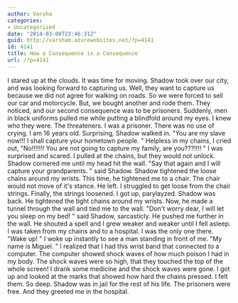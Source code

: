 ```yaml
---
author: Varsha
categories:
- Uncategorized
date: "2014-03-08T23:46:31Z"
guid: http://varsham.azurewebsites.net/?p=4141
id: 4141
title: How a Consequence is a Consequence
url: /?p=4141
---
```


I stared up at the clouds. It was time for moving. Shadow took over our city, and was looking forward to capturing us. Well, they want to capture us because we did not agree for walking on roads. So we were forced to sell our car and motorcycle. But, we bought another and rode them. They noticed, and our second consequence was to be prisoners. Suddenly, men in black uniforms pulled me while putting a blindfold around my eyes. I knew who they were. The threateners. I was a prisoner. There was no use of crying. I am 16 years old. Surprising, Shadow walked in.  "You are my slave now!!! I shall capture your hometown people. " Helpless in my chains, I cried out, "No!!!!!!! You are not going to capture my family, are you???!!!! " I was surprised and scared. I pulled at the chains, but they would not unlock. Shadow cornered me until my head hit the wall.  "Say that again and I will capture your grandparents. " said Shadow. Shadow tightened the loose chains around my wrists. This time, he tightened me to a chair. The chair would not move of it's stance. He left. I struggled to get loose from the chair strings. Finally, the strings loosened. I got up, parylayzed. Shadow was back. He tightened the tight chains around my wrists. Now, he made a tunnel through the wall and tied me to the wall.  "Don't worry dear, I will let you sleep on my bed! " said Shadow, sarcasticly. He pushed me further in the wall. He shouted a spell and I grew weaker and weaker until I fell asleep. I was taken from my chains and to a hospital. I was the only one there.  "Wake up! " I woke up instantly to see a man standing in front of me.  "My name is Miguel. " I realized that I had this wrist band that connected to a computer. The computer showed shock waves of how much poison I had in my body. The shock waves were so high, that they touched the top of the whole screen! I drank some medicine and the shock waves were gone. I got up and looked at the marks that showed how hard the chains pressed. I felt them. So deep. Shadow was in jail for the rest of his life. The prisoners were free. And they greeted me in the hospital.